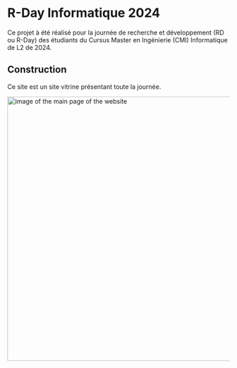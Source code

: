 # R-Day Informatique 2024

Ce projet à été réalisé pour la journée de recherche et développement (RD ou R-Day) des étudiants du Cursus Master en Ingénierie (CMI) Informatique de L2 de 2024.

## Construction

Ce site est un site vitrine présentant toute la journée.


<img src="./public/assets/pictures/img-article/RD_main.png" alt="image of the main page of the website" width="600">

